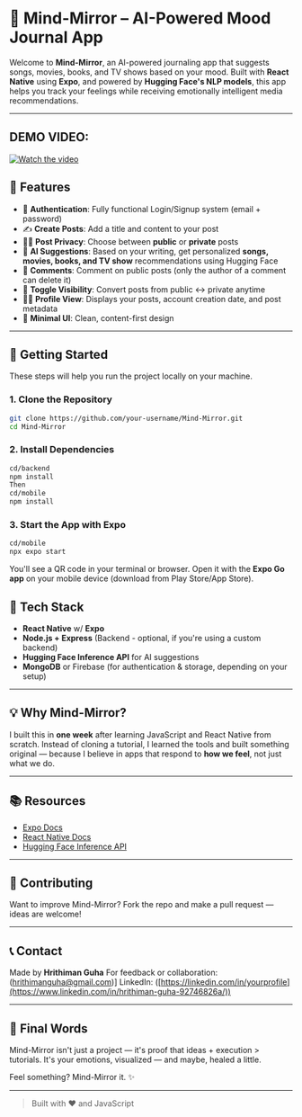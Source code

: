 # 🎵 Mind-Mirror – AI-Powered Mood Journal App

Welcome to **Mind-Mirror**, an AI-powered journaling app that suggests songs, movies, books, and TV shows based on your mood. Built with **React Native** using **Expo**, and powered by **Hugging Face's NLP models**, this app helps you track your feelings while receiving emotionally intelligent media recommendations.

---
## DEMO VIDEO:
[![Watch the video](https://img.youtube.com/vi/rI0IbQQgYhs/0.jpg)](https://www.youtube.com/watch?v=rI0IbQQgYhs&t=13s)


## 📱 Features

* 🔐 **Authentication**: Fully functional Login/Signup system (email + password)
* ✍️ **Create Posts**: Add a title and content to your post
* 🕵️‍♂️ **Post Privacy**: Choose between **public** or **private** posts
* 🤖 **AI Suggestions**: Based on your writing, get personalized **songs, movies, books, and TV show** recommendations using Hugging Face
* 💬 **Comments**: Comment on public posts (only the author of a comment can delete it)
* 🔄 **Toggle Visibility**: Convert posts from public ↔ private anytime
* 🧑‍💼 **Profile View**: Displays your posts, account creation date, and post metadata
* 🎨 **Minimal UI**: Clean, content-first design

---

## 🚀 Getting Started

These steps will help you run the project locally on your machine.

### 1. Clone the Repository

```bash
git clone https://github.com/your-username/Mind-Mirror.git
cd Mind-Mirror
```

### 2. Install Dependencies

```bash
cd/backend
npm install
Then
cd/mobile
npm install
```

### 3. Start the App with Expo

```bash
cd/mobile
npx expo start
```

You'll see a QR code in your terminal or browser. Open it with the **Expo Go app** on your mobile device (download from Play Store/App Store).


## 🔌 Tech Stack

* **React Native** w/ **Expo**
* **Node.js + Express** (Backend - optional, if you're using a custom backend)
* **Hugging Face Inference API** for AI suggestions
* **MongoDB** or Firebase (for authentication & storage, depending on your setup)

---

## 💡 Why Mind-Mirror?

I built this in **one week** after learning JavaScript and React Native from scratch. Instead of cloning a tutorial, I learned the tools and built something original — because I believe in apps that respond to **how we feel**, not just what we do.

---

## 📚 Resources

* [Expo Docs](https://docs.expo.dev/)
* [React Native Docs](https://reactnative.dev/docs/getting-started)
* [Hugging Face Inference API](https://huggingface.co/inference-api)

---

## 🙌 Contributing

Want to improve Mind-Mirror? Fork the repo and make a pull request — ideas are welcome!

---

## 📞 Contact

Made by **Hrithiman Guha**
For feedback or collaboration: \(hrithimanguha@gmail.com)]
LinkedIn: ([https://linkedin.com/in/yourprofile](https://www.linkedin.com/in/hrithiman-guha-92746826a/))

---

## 🌟 Final Words

Mind-Mirror isn't just a project — it's proof that ideas + execution > tutorials. It's your emotions, visualized — and maybe, healed a little.

Feel something? Mind-Mirror it. ✨

---

> Built with ❤️ and JavaScript
